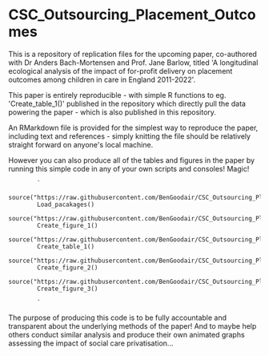 # CSC_Outsourcing_Placement_Outcomes
This is a repository of replication files for the upcoming paper, co-authored with Dr Anders Bach-Mortensen and Prof. Jane Barlow, titled 'A longitudinal ecological analysis of the impact of for-profit delivery on placement outcomes among children in care in England 2011-2022'.

This paper is entirely reproducible - with simple R functions to eg. 'Create_table_1()' published in the repository which directly pull the data powering the paper - which is also published in this repository.

An RMarkdown file is provided for the simplest way to reproduce the paper, including text and references - simply knitting the file should be relatively straight forward on anyone's local machine.

However you can also produce all of the tables and figures in the paper by running this simple code in any of your own scripts and consoles! Magic!


            `
            source("https://raw.githubusercontent.com/BenGoodair/CSC_Outsourcing_Placement_Outcomes/main/Code/Placements_load_libraries.R")
            Load_pacakages()
            source("https://raw.githubusercontent.com/BenGoodair/CSC_Outsourcing_Placement_Outcomes/main/Code/Placements_figure_1.R")
            Create_figure_1()
            source("https://raw.githubusercontent.com/BenGoodair/CSC_Outsourcing_Placement_Outcomes/main/Code/Placements_table_1.R")
            Create_table_1()
            source("https://raw.githubusercontent.com/BenGoodair/CSC_Outsourcing_Placement_Outcomes/main/Code/Placements_figure_2.R")
            Create_figure_2()
            source("https://raw.githubusercontent.com/BenGoodair/CSC_Outsourcing_Placement_Outcomes/main/Code/Placements_figure_3.R")
            Create_figure_3()

            `
The purpose of producing this code is to be fully accountable and transparent about the underlying methods of the paper! And to maybe help others conduct similar analysis and produce their own animated graphs assessing the impact of social care privatisation...




